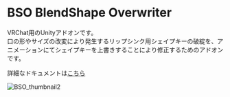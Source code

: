 # BSO BlendShape Overwriter

VRChat用のUnityアドオンです。  
口の形やサイズの改変により発生するリップシンク用シェイプキーの破綻を、アニメーションにてシェイプキーを上書きすることにより修正するためのアドオンです。

詳細なドキュメントは[こちら](https://kusumi-be.github.io/)

![BSO_thumbnail2](https://github.com/user-attachments/assets/167b2f11-1ecd-47b6-8b0b-e4b0a7861d28)
